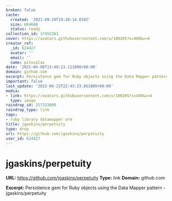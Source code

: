 ```yaml
---
broken: false
cache:
  created: '2021-09-20T19:28:14.039Z'
  size: 664660
  status: ready
collection_id: 17452361
cover: https://avatars.githubusercontent.com/u/108205?s=400&v=4
creator_ref:
  _id: 624427
  avatar: ''
  email: ''
  name: pitosalas
date: '2021-04-06T13:40:23.121000+00:00'
domain: github.com
excerpt: Persistence gem for Ruby objects using the Data Mapper pattern - jgaskins/perpetuity
important: false
last_update: '2022-06-23T22:43:23.861000+00:00'
media:
- link: https://avatars.githubusercontent.com/u/108205?s=400&v=4
  type: image
raindrop_id: 257323009
raindrop_type: link
tags:
- ruby library datamapper orm
title: jgaskins/perpetuity
type: drop
url: https://github.com/jgaskins/perpetuity
user_id: 624427
---
```


# jgaskins/perpetuity

**URL:** https://github.com/jgaskins/perpetuity
**Type:** link
**Domain:** github.com

**Excerpt:** Persistence gem for Ruby objects using the Data Mapper pattern - jgaskins/perpetuity
